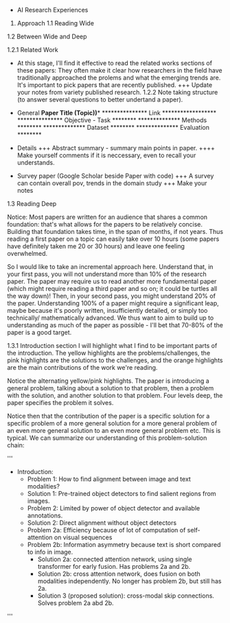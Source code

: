 * AI Research Experiences
1. Approach
1.1 Reading Wide

1.2 Between Wide and Deep

1.2.1 Related Work
- At this stage, I'll find it effective to read the related works sections of these papers: They often
make it clear how researchers in the field have traditionally approached the prolems and
 what the emerging trends are. It's important to pick papers that are recently published.
+++ Update your notes from variety published research.
1.2.2 Note taking structure (to answer several questions to better undertand a paper).

- General
******************Paper Title (Topic))*******************
***************      Link     ******************
***************      Objective - Task   ********
**************       Methods            ********
**************       Dataset            ********
**************       Evaluation         ********

- Details
+++ Abstract summary - summary main points in paper.
++++ Make yourself comments if it is neccessary, even to recall your understands.

- Survey paper (Google Scholar beside Paper with code)
+++ A survey can contain overall pov, trends in the domain study
+++ Make your notes

1.3 Reading Deep

Notice: Most papers are written for an audience that shares a common foundation: that's what allows
for the papers to be relatively concise. Building that foundation takes time, in the span of months, 
if not years. Thus reading a first paper on a topic can easily take over 10 hours (some papers have
definitely taken me 20 or 30 hours) and leave one feeling overwhelmed.

So I would like to take an incremental approach here. Understand that, in your first pass, you will not
understand more than 10% of the research paper. The paper may require us to read another more fundamental
paper (which might require reading a third paper and so on; it could be turtles all the way down)! Then,
in your second pass, you might understand 20% of the paper. Understanding 100% of a paper might require a
significant leap, maybe because it's poorly written, insufficiently detailed, or simply too technically/
mathematically advanced. We thus want to aim to build up to understanding as much of the paper as 
possible - I'll bet that 70-80% of the paper is a good target.

1.3.1 Introduction section
I will highlight what I find to be important parts of the introduction. The yellow highlights are the
problems/challenges, the pink highlights are the solutions to the challenges, and the orange highlights
are the main contributions of the work we're reading.

Notice the alternating yellow/pink highlights. The paper is introducing a general problem, talking about
a solution to that problem, then a problem with the solution, and another solution to that problem. Four
levels deep, the paper specifies the problem it solves.

Notice then that the contribution of the paper is a specific solution for a specific problem of a more
general solution for a more general problem of an even more general solution to an even more general problem
etc. This is typical. We can summarize our understanding of this problem-solution chain:

'''
- Introduction:
    - Problem 1: How to find alignment between image and text modalities?
	+ Solution 1: Pre-trained object detectors to find salient regions from images.
    - Problem 2: Limited by power of object detector and available annotations.
	+ Solution 2: Direct alignment without object detectors
    - Problem 2a: Efficiency because of lot of computation of self-attention on visual sequences
    - Problem 2b: Information asymmetry because text is short compared to info in image.
        + Solution 2a: connected attention network, using single transformer for early fusion. Has
                       problems 2a and 2b.
        + Solution 2b: cross attention network, does fusion on both modalities independently. No longer
                       has problem 2b, but still has 2a.
        + Solution 3 (proposed solution): cross-modal skip connections. Solves problem 2a abd 2b.
	
'''
















  
